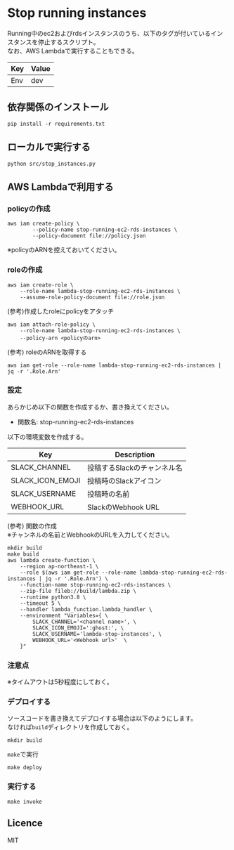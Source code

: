 # Stop running instances
Running中のec2およびrdsインスタンスのうち、以下のタグが付いているインスタンスを停止するスクリプト。  
なお、AWS Lambdaで実行することもできる。  

| Key | Value | 
| -- | -- |
| Env | dev |

## 依存関係のインストール

```
pip install -r requirements.txt
```

## ローカルで実行する

```
python src/stop_instances.py
```

## AWS Lambdaで利用する

### policyの作成

```
aws iam create-policy \
        --policy-name stop-running-ec2-rds-instances \
        --policy-document file://policy.json
```

※policyのARNを控えておいてください。  

### roleの作成

```
aws iam create-role \
    --role-name lambda-stop-running-ec2-rds-instances \
    --assume-role-policy-document file://role.json
```

(参考)作成したroleにpolicyをアタッチ

```
aws iam attach-role-policy \
	--role-name lambda-stop-running-ec2-rds-instances \
	--policy-arn <policyのarn>
```

(参考) roleのARNを取得する

```
aws iam get-role --role-name lambda-stop-running-ec2-rds-instances | jq -r '.Role.Arn'
```

### 設定
あらかじめ以下の関数を作成するか、書き換えてください。  

- 関数名:  stop-running-ec2-rds-instances

以下の環境変数を作成する。  

| Key | Description | 
| -- | -- |
| SLACK_CHANNEL | 投稿するSlackのチャンネル名 |
| SLACK_ICON_EMOJI | 投稿時のSlackアイコン |
| SLACK_USERNAME | 投稿時の名前 |
| WEBHOOK_URL | SlackのWebhook URL |

(参考) 関数の作成  
※チャンネルの名前とWebhookのURLを入力してください。  

```
mkdir build
make build
aws lambda create-function \
    --region ap-northeast-1 \
    --role $(aws iam get-role --role-name lambda-stop-running-ec2-rds-instances | jq -r '.Role.Arn') \
    --function-name stop-running-ec2-rds-instances \
    --zip-file fileb://build/lambda.zip \
    --runtime python3.8 \
    --timeout 5 \
    --handler lambda_function.lambda_handler \
    --environment "Variables={ \
        SLACK_CHANNEL='<channel name>', \
        SLACK_ICON_EMOJI=':ghost:', \
        SLACK_USERNAME='lambda-stop-instances', \
        WEBHOOK_URL='<Webhook url>'  \
    }"
```

### 注意点  
※タイムアウトは5秒程度にしておく。  

### デプロイする
ソースコードを書き換えてデプロイする場合は以下のようにします。  
なければ`build`ディレクトリを作成しておく。  

```
mkdir build
```

`make`で実行  

```
make deploy
```

### 実行する

```
make invoke
```


## Licence
MIT
